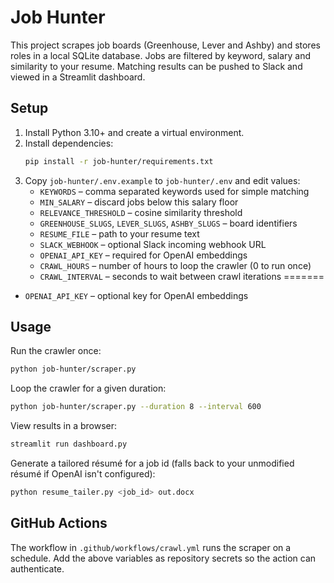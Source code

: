# Job Hunter

This project scrapes job boards (Greenhouse, Lever and Ashby) and stores roles in a local SQLite database.  Jobs are filtered by keyword, salary and similarity to your resume.  Matching results can be pushed to Slack and viewed in a Streamlit dashboard.

## Setup

1. Install Python 3.10+ and create a virtual environment.
2. Install dependencies:
   ```bash
   pip install -r job-hunter/requirements.txt
   ```
3. Copy `job-hunter/.env.example` to `job-hunter/.env` and edit values:
   - `KEYWORDS` – comma separated keywords used for simple matching
   - `MIN_SALARY` – discard jobs below this salary floor
   - `RELEVANCE_THRESHOLD` – cosine similarity threshold
   - `GREENHOUSE_SLUGS`, `LEVER_SLUGS`, `ASHBY_SLUGS` – board identifiers
   - `RESUME_FILE` – path to your resume text
   - `SLACK_WEBHOOK` – optional Slack incoming webhook URL
   - `OPENAI_API_KEY` – required for OpenAI embeddings
   - `CRAWL_HOURS` – number of hours to loop the crawler (0 to run once)
   - `CRAWL_INTERVAL` – seconds to wait between crawl iterations
=======
  - `OPENAI_API_KEY` – optional key for OpenAI embeddings

## Usage

Run the crawler once:
```bash
python job-hunter/scraper.py
```

Loop the crawler for a given duration:
```bash
python job-hunter/scraper.py --duration 8 --interval 600
```

View results in a browser:
```bash
streamlit run dashboard.py
```

Generate a tailored résumé for a job id (falls back to your unmodified résumé if OpenAI isn't configured):
```bash
python resume_tailer.py <job_id> out.docx
```

## GitHub Actions

The workflow in `.github/workflows/crawl.yml` runs the scraper on a schedule.  Add the above variables as repository secrets so the action can authenticate.
